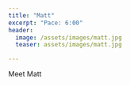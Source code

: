 ```yaml
---
title: "Matt"
excerpt: "Pace: 6:00"
header:
  image: /assets/images/matt.jpg
  teaser: assets/images/matt.jpg

---
```


Meet Matt
